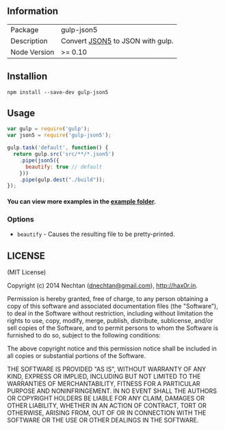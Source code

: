 
## Information

<table>
<tr>
<td>Package</td><td>gulp-json5</td>
</tr>
<tr>
<td>Description</td>
<td>Convert <a href="http://json5.org/">JSON5</a> to JSON with gulp.</td>
</tr>
<tr>
<td>Node Version</td>
<td>>= 0.10</td>
</tr>
</table>

## Installion

```
npm install --save-dev gulp-json5
```

## Usage

```js
var gulp = require('gulp');
var json5 = require('gulp-json5');

gulp.task('default', function() {
  return gulp.src('src/**/*.json5')
    .pipe(json5({
      beautify: true // default
    }))
    .pipe(gulp.dest("./build"));
});

```

#### You can view more examples in the [example folder](https://github.com/nechtan/gulp-json5/tree/master/examples).

### Options
* `beautify` - Causes the resulting file to be pretty-printed.

## LICENSE

(MIT License)

Copyright (c) 2014 Nechtan (<dnechtan@gmail.com>), http://hax0r.in.

Permission is hereby granted, free of charge, to any person obtaining
a copy of this software and associated documentation files (the
"Software"), to deal in the Software without restriction, including
without limitation the rights to use, copy, modify, merge, publish,
distribute, sublicense, and/or sell copies of the Software, and to
permit persons to whom the Software is furnished to do so, subject to
the following conditions:

The above copyright notice and this permission notice shall be
included in all copies or substantial portions of the Software.

THE SOFTWARE IS PROVIDED "AS IS", WITHOUT WARRANTY OF ANY KIND,
EXPRESS OR IMPLIED, INCLUDING BUT NOT LIMITED TO THE WARRANTIES OF
MERCHANTABILITY, FITNESS FOR A PARTICULAR PURPOSE AND
NONINFRINGEMENT. IN NO EVENT SHALL THE AUTHORS OR COPYRIGHT HOLDERS BE
LIABLE FOR ANY CLAIM, DAMAGES OR OTHER LIABILITY, WHETHER IN AN ACTION
OF CONTRACT, TORT OR OTHERWISE, ARISING FROM, OUT OF OR IN CONNECTION
WITH THE SOFTWARE OR THE USE OR OTHER DEALINGS IN THE SOFTWARE.
